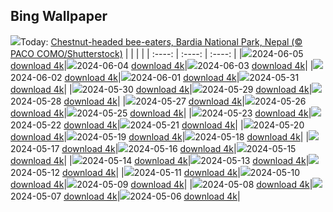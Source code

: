 ## Bing Wallpaper
![](./wallpaper/2024-06-05.jpg)Today: [Chestnut-headed bee-eaters, Bardia National Park, Nepal (© PACO COMO/Shutterstock)](./wallpaper/2024-06-05.jpg)
|      |      |      |
| :----: | :----: | :----: |
|![](./wallpaper/2024-06-05_sm.jpg)2024-06-05 [download 4k](./wallpaper/2024-06-05.jpg)|![](./wallpaper/2024-06-04_sm.jpg)2024-06-04 [download 4k](./wallpaper/2024-06-04.jpg)|![](./wallpaper/2024-06-03_sm.jpg)2024-06-03 [download 4k](./wallpaper/2024-06-03.jpg)|
|![](./wallpaper/2024-06-02_sm.jpg)2024-06-02 [download 4k](./wallpaper/2024-06-02.jpg)|![](./wallpaper/2024-06-01_sm.jpg)2024-06-01 [download 4k](./wallpaper/2024-06-01.jpg)|![](./wallpaper/2024-05-31_sm.jpg)2024-05-31 [download 4k](./wallpaper/2024-05-31.jpg)|
|![](./wallpaper/2024-05-30_sm.jpg)2024-05-30 [download 4k](./wallpaper/2024-05-30.jpg)|![](./wallpaper/2024-05-29_sm.jpg)2024-05-29 [download 4k](./wallpaper/2024-05-29.jpg)|![](./wallpaper/2024-05-28_sm.jpg)2024-05-28 [download 4k](./wallpaper/2024-05-28.jpg)|
|![](./wallpaper/2024-05-27_sm.jpg)2024-05-27 [download 4k](./wallpaper/2024-05-27.jpg)|![](./wallpaper/2024-05-26_sm.jpg)2024-05-26 [download 4k](./wallpaper/2024-05-26.jpg)|![](./wallpaper/2024-05-25_sm.jpg)2024-05-25 [download 4k](./wallpaper/2024-05-25.jpg)|
|![](./wallpaper/2024-05-23_sm.jpg)2024-05-23 [download 4k](./wallpaper/2024-05-23.jpg)|![](./wallpaper/2024-05-22_sm.jpg)2024-05-22 [download 4k](./wallpaper/2024-05-22.jpg)|![](./wallpaper/2024-05-21_sm.jpg)2024-05-21 [download 4k](./wallpaper/2024-05-21.jpg)|
|![](./wallpaper/2024-05-20_sm.jpg)2024-05-20 [download 4k](./wallpaper/2024-05-20.jpg)|![](./wallpaper/2024-05-19_sm.jpg)2024-05-19 [download 4k](./wallpaper/2024-05-19.jpg)|![](./wallpaper/2024-05-18_sm.jpg)2024-05-18 [download 4k](./wallpaper/2024-05-18.jpg)|
|![](./wallpaper/2024-05-17_sm.jpg)2024-05-17 [download 4k](./wallpaper/2024-05-17.jpg)|![](./wallpaper/2024-05-16_sm.jpg)2024-05-16 [download 4k](./wallpaper/2024-05-16.jpg)|![](./wallpaper/2024-05-15_sm.jpg)2024-05-15 [download 4k](./wallpaper/2024-05-15.jpg)|
|![](./wallpaper/2024-05-14_sm.jpg)2024-05-14 [download 4k](./wallpaper/2024-05-14.jpg)|![](./wallpaper/2024-05-13_sm.jpg)2024-05-13 [download 4k](./wallpaper/2024-05-13.jpg)|![](./wallpaper/2024-05-12_sm.jpg)2024-05-12 [download 4k](./wallpaper/2024-05-12.jpg)|
|![](./wallpaper/2024-05-11_sm.jpg)2024-05-11 [download 4k](./wallpaper/2024-05-11.jpg)|![](./wallpaper/2024-05-10_sm.jpg)2024-05-10 [download 4k](./wallpaper/2024-05-10.jpg)|![](./wallpaper/2024-05-09_sm.jpg)2024-05-09 [download 4k](./wallpaper/2024-05-09.jpg)|
|![](./wallpaper/2024-05-08_sm.jpg)2024-05-08 [download 4k](./wallpaper/2024-05-08.jpg)|![](./wallpaper/2024-05-07_sm.jpg)2024-05-07 [download 4k](./wallpaper/2024-05-07.jpg)|![](./wallpaper/2024-05-06_sm.jpg)2024-05-06 [download 4k](./wallpaper/2024-05-06.jpg)|
